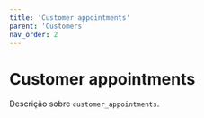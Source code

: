 ```yaml
---
title: 'Customer appointments'
parent: 'Customers'
nav_order: 2
---
```


# Customer appointments

Descrição sobre `customer_appointments`.
